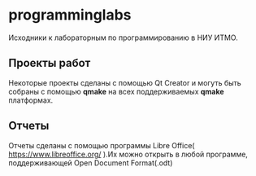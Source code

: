 programminglabs
===============

Исходники к лабораторным по программированию в НИУ ИТМО.
## Проекты работ ##
Некоторые проекты сделаны с помощью Qt Creator и могуть быть собраны с помощью **qmake** на всех поддерживаемых **qmake** платформах.
## Отчеты ##
Отчеты сделаны с помощью программы Libre Office( https://www.libreoffice.org/ ).Их можно открыть в любой программе, поддерживающей Open Document Format(.odt)
